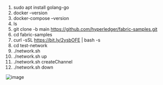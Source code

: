 
1.  sudo apt install golang-go
2.  docker –version
3.  docker-compose –version
4.  ls
5.  git clone -b main https://github.com/hyperledger/fabric-samples.git
6.  cd fabric-samples
7.  curl -sSL https://bit.ly/2ysbOFE | bash -s
8.  cd test-network
9.   ./network.sh
10.   ./network.sh up
11.    ./network.sh createChannel
12.    ./network.sh down
 
   ![image](https://github.com/user-attachments/assets/4c6a58d8-84ad-46fe-8201-c0b34e9aba8e)

